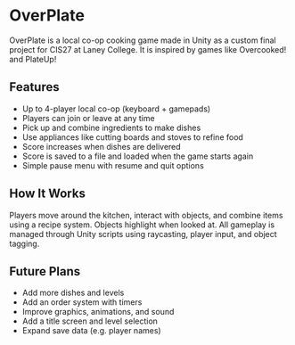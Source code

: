 # OverPlate

OverPlate is a local co-op cooking game made in Unity as a custom final project for CIS27 at Laney College. It is inspired by games like Overcooked! and PlateUp!

## Features

- Up to 4-player local co-op (keyboard + gamepads)
- Players can join or leave at any time
- Pick up and combine ingredients to make dishes
- Use appliances like cutting boards and stoves to refine food
- Score increases when dishes are delivered
- Score is saved to a file and loaded when the game starts again
- Simple pause menu with resume and quit options

## How It Works

Players move around the kitchen, interact with objects, and combine items using a recipe system. Objects highlight when looked at. All gameplay is managed through Unity scripts using raycasting, player input, and object tagging.

## Future Plans

- Add more dishes and levels
- Add an order system with timers
- Improve graphics, animations, and sound
- Add a title screen and level selection
- Expand save data (e.g. player names)
